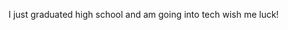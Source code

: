 I just graduated high school and am going into tech wish me luck!

<!---
vonque/vonque is a ✨ special ✨ repository because its `README.md` (this file) appears on your GitHub profile.
You can click the Preview link to take a look at your changes.
--->
